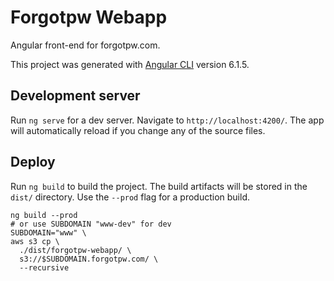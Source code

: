 # Forgotpw Webapp

Angular front-end for forgotpw.com.

This project was generated with [Angular CLI](https://github.com/angular/angular-cli) version 6.1.5.

## Development server

Run `ng serve` for a dev server. Navigate to `http://localhost:4200/`. The app will automatically reload if you change any of the source files.

## Deploy

Run `ng build` to build the project. The build artifacts will be stored in the `dist/` directory. Use the `--prod` flag for a production build.

```shell
ng build --prod
# or use SUBDOMAIN "www-dev" for dev
SUBDOMAIN="www" \
aws s3 cp \
  ./dist/forgotpw-webapp/ \
  s3://$SUBDOMAIN.forgotpw.com/ \
  --recursive
```
